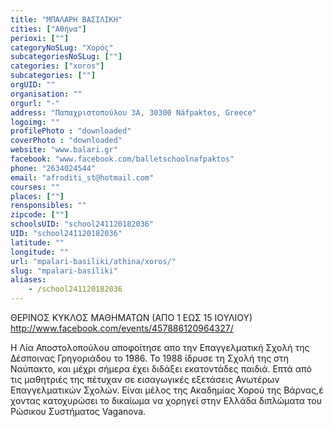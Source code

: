 ```yaml
---
title: "ΜΠΑΛΑΡΗ ΒΑΣΙΛΙΚΗ"
cities: ["Αθήνα"]
perioxi: [""]
categoryNoSLug: "Χορός"
subcategoriesNoSLug: [""]
categories: ["xoros"]
subcategories: [""]
orgUID: ""
organisation: ""
orgurl: "-"
address: "Παπαχριστοπούλου 3Α, 30300 Náfpaktos, Greece"
logoimg: ""
profilePhoto : "downloaded"
coverPhoto : "downloaded"
website: "www.balari.gr"
facebook: "www.facebook.com/balletschoolnafpaktos"
phone: "2634024544"
email: "afroditi_st@hotmail.com"
courses: ""
places: [""]
rensponsibles: ""
zipcode: [""]
schoolsUID: "school241120182036"
UID: "school241120182036"
latitude: ""
longitude: ""
url: "mpalari-basiliki/athina/xoros/"
slug: "mpalari-basiliki"
aliases:
    - /school241120182036
---
```



ΘΕΡΙΝΟΣ ΚΥΚΛΟΣ ΜΑΘΗΜΑΤΩΝ (ΑΠΟ 1 ΕΩΣ 15 ΙΟΥΛΙΟΥ) http://www.facebook.com/events/457886120964327/

Η Λία Αποστολοπούλου αποφοίτησε απο την Επαγγελματική Σχολή της Δέσποινας Γρηγοριάδου το 1986. Το 1988 ίδρυσε τη Σχολή της στη Ναύπακτο, και μέχρι σήμερα έχει διδάξει εκατοντάδες παιδιά. Επτά από τις μαθητριές της πέτυχαν σε εισαγωγικές εξετάσεις Ανωτέρων Επαγγελματικών Σχολών. Είναι μέλος της Ακαδημίας Χορού της Βάρνας,έ χοντας κατοχυρώσει το δικαίωμα να χορηγεί στην Ελλάδα διπλώματα του Ρώσικου Συστήματος Vaganova.